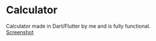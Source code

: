 # Calculator
Calculator made in Dart/Flutter by me and is fully functional.
<br>
[Screenshot](https://github.com/DarkSaibot/Calculator/assets/86971123/823c72fa-64f0-4eaf-9cc1-eef5e4a2083f)
